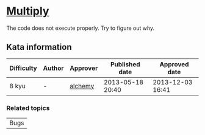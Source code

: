 
<h1><a href="https://www.codewars.com/kata/50654ddff44f800200000004">Multiply</a></h1>
<p>
The code does not execute properly. Try to figure out why.
</p>
<h2>Kata information</h2>
<table>
  <thead>
    <tr>
      <th>Difficulty</th>
      <th>Author</th>
      <th>Approver</th>
      <th>Published date</th>
      <th>Approved date</th>
    </tr>
  </thead>
  <tbody>
    <tr>
      <td>8 kyu</td>
      <td>-</td>
      <td> <a href="https://www.codewars.com/users/alchemy">alchemy</a></td>
      <td>2013-05-18 20:40</td>
      <td>2013-12-03 16:41</td>
    </tr>
  </tbody>
</table>
<h3>Related topics</h3>
<table>
  <tbody></tbody>
  <tr>
    <td>Bugs</td>
  </tr>
</table>